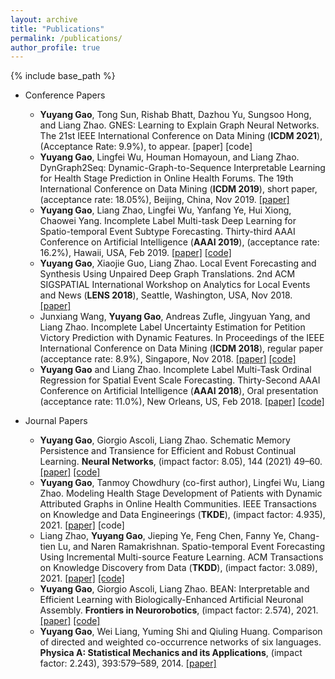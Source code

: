 ```yaml
---
layout: archive
title: "Publications"
permalink: /publications/
author_profile: true
---
```


{% include base_path %}

* Conference Papers
  * **Yuyang Gao**, Tong Sun, Rishab Bhatt, Dazhou Yu, Sungsoo Hong, and Liang Zhao. GNES: Learning to Explain Graph Neural Networks. The 21st IEEE International Conference on Data Mining (**ICDM 2021**), (Acceptance Rate: 9.9%), to appear.  \[paper\] \[code\]
  * **Yuyang Gao**, Lingfei Wu, Houman Homayoun, and Liang Zhao. DynGraph2Seq: Dynamic-Graph-to-Sequence Interpretable Learning for Health Stage Prediction in Online Health Forums. The 19th International Conference on Data Mining (**ICDM 2019**), short paper, (acceptance rate: 18.05%), Beijing, China, Nov 2019. [\[paper\]](http://cs.emory.edu/~lzhao41/materials/papers/DynGraph2Seq_final.pdf)
  * **Yuyang Gao**, Liang Zhao, Lingfei Wu, Yanfang Ye, Hui Xiong, Chaowei Yang. Incomplete Label Multi-task Deep Learning for Spatio-temporal Event Subtype Forecasting. Thirty-third AAAI Conference on Artificial Intelligence (**AAAI 2019**), (acceptance rate: 16.2%), Hawaii, USA, Feb 2019. [\[paper\]](http://cs.emory.edu/~lzhao41/materials/papers/main_AAAI2019.pdf) [\[code\]](http://cs.emory.edu/~lzhao41/pages/materials/codes/SIMDA_code.zip)
  * **Yuyang Gao**, Xiaojie Guo, Liang Zhao. Local Event Forecasting and Synthesis Using Unpaired Deep Graph Translations. 2nd ACM SIGSPATIAL International Workshop on Analytics for Local Events and News (**LENS 2018**), Seattle, Washington, USA, Nov 2018. [\[paper\]](https://dl.acm.org/doi/pdf/10.1145/3282866.3282872)
  * Junxiang Wang, **Yuyang Gao**, Andreas Zufle, Jingyuan Yang, and Liang Zhao. Incomplete Label Uncertainty Estimation for Petition Victory Prediction with Dynamic Features. In Proceedings of the IEEE International Conference on Data Mining (**ICDM 2018**), regular paper (acceptance rate: 8.9%), Singapore, Nov 2018. [\[paper\]](http://cs.emory.edu/~lzhao41/materials/papers/MLUE_final.pdf) [\[code\]](http://cs.emory.edu/~lzhao41/pages/materials/codes/MLUE.zip)
  * **Yuyang Gao** and Liang Zhao. Incomplete Label Multi-Task Ordinal Regression for Spatial Event Scale Forecasting. Thirty-Second AAAI Conference on Artificial Intelligence (**AAAI 2018**), Oral presentation (acceptance rate: 11.0%), New Orleans, US, Feb 2018. [\[paper\]](https://github.com/zhaoliangvaio/homepage/blob/master/materials/MITOR.pdf) [\[code\]](http://mason.gmu.edu/~lzhao9/materials/codes/MITOR_Code.zip)

* Journal Papers
  * **Yuyang Gao**, Giorgio Ascoli, Liang Zhao. Schematic Memory Persistence and Transience for Efficient and Robust Continual Learning. **Neural Networks**, (impact factor: 8.05), 144 (2021) 49–60. [\[paper\]](https://authors.elsevier.com/a/1ddo13BBjKgGkU) [\[code\]](https://github.com/YuyangGao/SMART)
  * **Yuyang Gao**, Tanmoy Chowdhury (co-first author), Lingfei Wu, Liang Zhao. Modeling Health Stage Development of Patients with Dynamic Attributed Graphs in Online Health Communities. IEEE Transactions on Knowledge and Data Engineerings (**TKDE**), (impact factor: 4.935), 2021. [\[paper\]](http://cs.emory.edu/~lzhao41/materials/papers/DynGraph2Seq_TKDE2021.pdf) \[code\]
  * Liang Zhao, **Yuyang Gao**, Jieping Ye, Feng Chen, Fanny Ye, Chang-tien Lu, and Naren Ramakrishnan. Spatio-temporal Event Forecasting Using Incremental Multi-source Feature Learning. ACM Transactions on Knowledge Discovery from Data (**TKDD**), (impact factor: 3.089), 2021. [\[paper\]](http://cs.emory.edu/~lzhao41/materials/papers/TKDD2020_preprinted.pdf) [\[code\]](http://cs.emory.edu/~lzhao41/materials/codes/oHIML_pub.zip)
  * **Yuyang Gao**, Giorgio Ascoli, Liang Zhao. BEAN: Interpretable and Efficient Learning with Biologically-Enhanced Artificial Neuronal Assembly. **Frontiers in Neurorobotics**, (impact factor: 2.574), 2021. [\[paper\]](https://www.frontiersin.org/articles/10.3389/fnbot.2021.567482/full) [\[code\]](https://github.com/YuyangGao/BEAN)
  * **Yuyang Gao**, Wei Liang, Yuming Shi and Qiuling Huang. Comparison of directed and weighted co-occurrence networks of six languages. **Physica A: Statistical Mechanics and its Applications**, (impact factor: 2.243), 393:579–589, 2014. [\[paper\]](https://www.sciencedirect.com/science/article/abs/pii/S037843711300825X)


